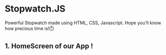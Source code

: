 # Stopwatch.JS
Powerful Stopwatch made using HTML, CSS, Javascript. Hope you'll know how precious time is!⏱️

## 1. HomeScreen of our App !
